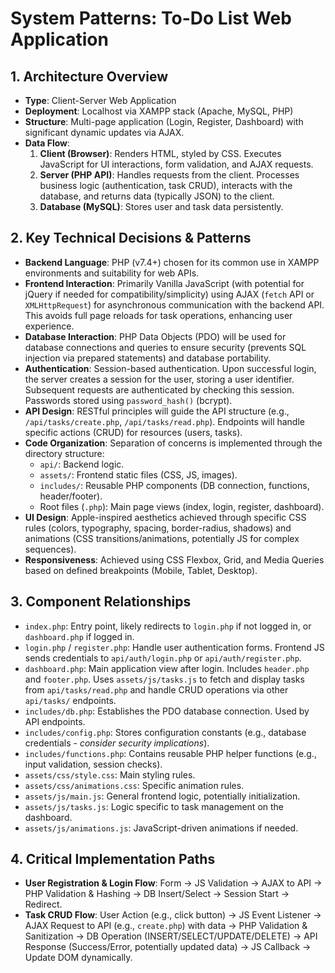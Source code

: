 # System Patterns: To-Do List Web Application

## 1. Architecture Overview
- **Type**: Client-Server Web Application
- **Deployment**: Localhost via XAMPP stack (Apache, MySQL, PHP)
- **Structure**: Multi-page application (Login, Register, Dashboard) with significant dynamic updates via AJAX.
- **Data Flow**:
    1. **Client (Browser)**: Renders HTML, styled by CSS. Executes JavaScript for UI interactions, form validation, and AJAX requests.
    2. **Server (PHP API)**: Handles requests from the client. Processes business logic (authentication, task CRUD), interacts with the database, and returns data (typically JSON) to the client.
    3. **Database (MySQL)**: Stores user and task data persistently.

## 2. Key Technical Decisions & Patterns
- **Backend Language**: PHP (v7.4+) chosen for its common use in XAMPP environments and suitability for web APIs.
- **Frontend Interaction**: Primarily Vanilla JavaScript (with potential for jQuery if needed for compatibility/simplicity) using AJAX (`fetch` API or `XMLHttpRequest`) for asynchronous communication with the backend API. This avoids full page reloads for task operations, enhancing user experience.
- **Database Interaction**: PHP Data Objects (PDO) will be used for database connections and queries to ensure security (prevents SQL injection via prepared statements) and database portability.
- **Authentication**: Session-based authentication. Upon successful login, the server creates a session for the user, storing a user identifier. Subsequent requests are authenticated by checking this session. Passwords stored using `password_hash()` (bcrypt).
- **API Design**: RESTful principles will guide the API structure (e.g., `/api/tasks/create.php`, `/api/tasks/read.php`). Endpoints will handle specific actions (CRUD) for resources (users, tasks).
- **Code Organization**: Separation of concerns is implemented through the directory structure:
    - `api/`: Backend logic.
    - `assets/`: Frontend static files (CSS, JS, images).
    - `includes/`: Reusable PHP components (DB connection, functions, header/footer).
    - Root files (`.php`): Main page views (index, login, register, dashboard).
- **UI Design**: Apple-inspired aesthetics achieved through specific CSS rules (colors, typography, spacing, border-radius, shadows) and animations (CSS transitions/animations, potentially JS for complex sequences).
- **Responsiveness**: Achieved using CSS Flexbox, Grid, and Media Queries based on defined breakpoints (Mobile, Tablet, Desktop).

## 3. Component Relationships
- `index.php`: Entry point, likely redirects to `login.php` if not logged in, or `dashboard.php` if logged in.
- `login.php` / `register.php`: Handle user authentication forms. Frontend JS sends credentials to `api/auth/login.php` or `api/auth/register.php`.
- `dashboard.php`: Main application view after login. Includes `header.php` and `footer.php`. Uses `assets/js/tasks.js` to fetch and display tasks from `api/tasks/read.php` and handle CRUD operations via other `api/tasks/` endpoints.
- `includes/db.php`: Establishes the PDO database connection. Used by API endpoints.
- `includes/config.php`: Stores configuration constants (e.g., database credentials - *consider security implications*).
- `includes/functions.php`: Contains reusable PHP helper functions (e.g., input validation, session checks).
- `assets/css/style.css`: Main styling rules.
- `assets/css/animations.css`: Specific animation rules.
- `assets/js/main.js`: General frontend logic, potentially initialization.
- `assets/js/tasks.js`: Logic specific to task management on the dashboard.
- `assets/js/animations.js`: JavaScript-driven animations if needed.

## 4. Critical Implementation Paths
- **User Registration & Login Flow**: Form -> JS Validation -> AJAX to API -> PHP Validation & Hashing -> DB Insert/Select -> Session Start -> Redirect.
- **Task CRUD Flow**: User Action (e.g., click button) -> JS Event Listener -> AJAX Request to API (e.g., `create.php`) with data -> PHP Validation & Sanitization -> DB Operation (INSERT/SELECT/UPDATE/DELETE) -> API Response (Success/Error, potentially updated data) -> JS Callback -> Update DOM dynamically.
